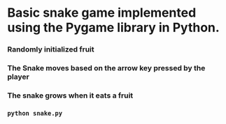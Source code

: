 # Basic snake game implemented using the Pygame library in Python.
### Randomly initialized fruit
### The Snake moves based on the arrow key pressed by the player
### The snake grows when it eats a fruit

### `python snake.py`
